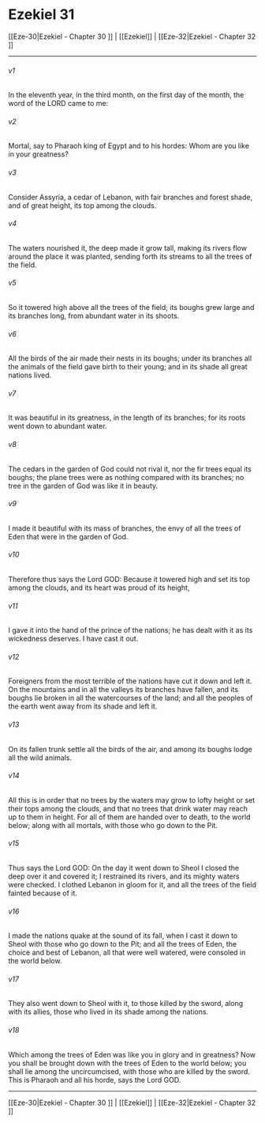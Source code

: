 # Ezekiel 31

[[Eze-30|Ezekiel - Chapter 30 ]] | [[Ezekiel]] | [[Eze-32|Ezekiel - Chapter 32 ]]
***

###### v1
In the eleventh year, in the third month, on the first day of the month, the word of the LORD came to me:
###### v2
Mortal, say to Pharaoh king of Egypt and to his hordes: Whom are you like in your greatness?
###### v3
Consider Assyria, a cedar of Lebanon, with fair branches and forest shade, and of great height, its top among the clouds.
###### v4
The waters nourished it, the deep made it grow tall, making its rivers flow around the place it was planted, sending forth its streams to all the trees of the field.
###### v5
So it towered high above all the trees of the field; its boughs grew large and its branches long, from abundant water in its shoots.
###### v6
All the birds of the air made their nests in its boughs; under its branches all the animals of the field gave birth to their young; and in its shade all great nations lived.
###### v7
It was beautiful in its greatness, in the length of its branches; for its roots went down to abundant water.
###### v8
The cedars in the garden of God could not rival it, nor the fir trees equal its boughs; the plane trees were as nothing compared with its branches; no tree in the garden of God was like it in beauty.
###### v9
I made it beautiful with its mass of branches, the envy of all the trees of Eden that were in the garden of God.
###### v10
Therefore thus says the Lord GOD: Because it towered high and set its top among the clouds, and its heart was proud of its height,
###### v11
I gave it into the hand of the prince of the nations; he has dealt with it as its wickedness deserves. I have cast it out.
###### v12
Foreigners from the most terrible of the nations have cut it down and left it. On the mountains and in all the valleys its branches have fallen, and its boughs lie broken in all the watercourses of the land; and all the peoples of the earth went away from its shade and left it.
###### v13
On its fallen trunk settle all the birds of the air, and among its boughs lodge all the wild animals.
###### v14
All this is in order that no trees by the waters may grow to lofty height or set their tops among the clouds, and that no trees that drink water may reach up to them in height. For all of them are handed over to death, to the world below; along with all mortals, with those who go down to the Pit.
###### v15
Thus says the Lord GOD: On the day it went down to Sheol I closed the deep over it and covered it; I restrained its rivers, and its mighty waters were checked. I clothed Lebanon in gloom for it, and all the trees of the field fainted because of it.
###### v16
I made the nations quake at the sound of its fall, when I cast it down to Sheol with those who go down to the Pit; and all the trees of Eden, the choice and best of Lebanon, all that were well watered, were consoled in the world below.
###### v17
They also went down to Sheol with it, to those killed by the sword, along with its allies, those who lived in its shade among the nations.
###### v18
Which among the trees of Eden was like you in glory and in greatness? Now you shall be brought down with the trees of Eden to the world below; you shall lie among the uncircumcised, with those who are killed by the sword. This is Pharaoh and all his horde, says the Lord GOD.

***

[[Eze-30|Ezekiel - Chapter 30 ]] | [[Ezekiel]] | [[Eze-32|Ezekiel - Chapter 32 ]]

